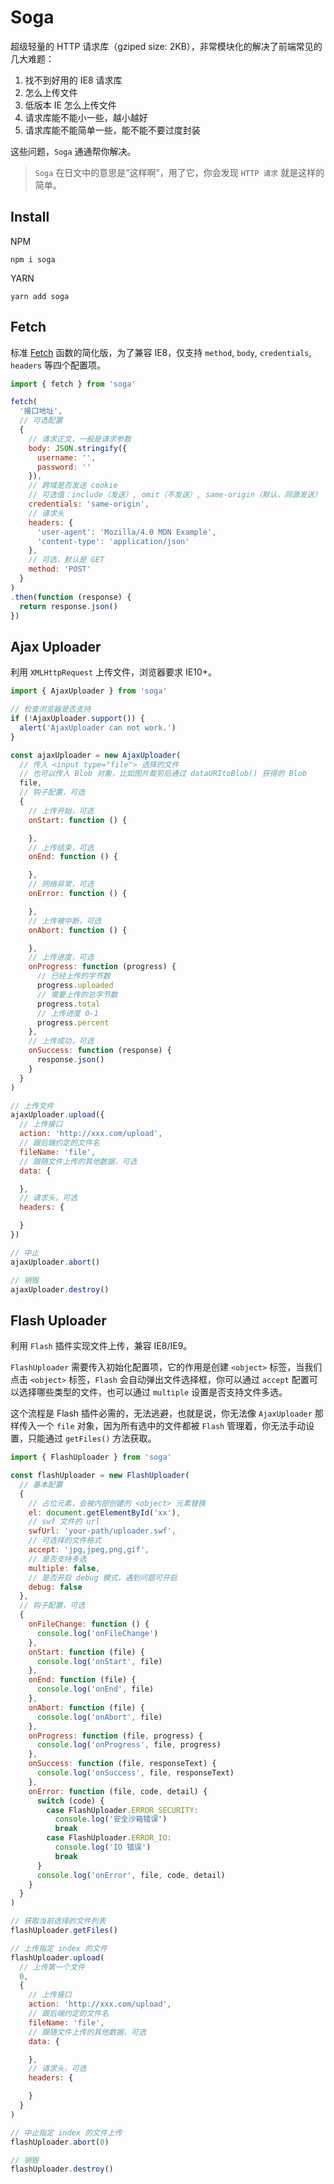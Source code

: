 # Soga

超级轻量的 HTTP 请求库（gziped size: 2KB），非常模块化的解决了前端常见的几大难题：

1. 找不到好用的 IE8 请求库
2. 怎么上传文件
3. 低版本 IE 怎么上传文件
4. 请求库能不能小一些，越小越好
5. 请求库能不能简单一些，能不能不要过度封装

这些问题，`Soga` 通通帮你解决。

> `Soga` 在日文中的意思是“这样啊”，用了它，你会发现 `HTTP 请求` 就是这样的简单。

## Install

NPM

```
npm i soga
```

YARN

```
yarn add soga
```

## Fetch

标准 [Fetch](https://developer.mozilla.org/zh-CN/docs/Web/API/Fetch_API/Using_Fetch) 函数的简化版，为了兼容 IE8，仅支持 `method`, `body`, `credentials`, `headers` 等四个配置项。

```js
import { fetch } from 'soga'

fetch(
  '接口地址',
  // 可选配置
  {
    // 请求正文，一般是请求参数
    body: JSON.stringify({
      username: '',
      password: ''
    }),
    // 跨域是否发送 cookie
    // 可选值：include（发送）, omit（不发送）, same-origin（默认，同源发送）
    credentials: 'same-origin',
    // 请求头
    headers: {
      'user-agent': 'Mozilla/4.0 MDN Example',
      'content-type': 'application/json'
    },
    // 可选，默认是 GET
    method: 'POST'
  }
)
.then(function (response) {
  return response.json()
})
```

## Ajax Uploader

利用 `XMLHttpRequest` 上传文件，浏览器要求 IE10+。

```js
import { AjaxUploader } from 'soga'

// 检查浏览器是否支持
if (!AjaxUploader.support()) {
  alert('AjaxUploader can not work.')
}

const ajaxUploader = new AjaxUploader(
  // 传入 <input type="file"> 选择的文件
  // 也可以传入 Blob 对象，比如图片裁剪后通过 dataURItoBlob() 获得的 Blob
  file,
  // 钩子配置，可选
  {
    // 上传开始，可选
    onStart: function () {

    },
    // 上传结束，可选
    onEnd: function () {

    },
    // 网络异常，可选
    onError: function () {

    },
    // 上传被中断，可选
    onAbort: function () {

    },
    // 上传进度，可选
    onProgress: function (progress) {
      // 已经上传的字节数
      progress.uploaded
      // 需要上传的总字节数
      progress.total
      // 上传进度 0-1
      progress.percent
    },
    // 上传成功，可选
    onSuccess: function (response) {
      response.json()
    }
  }
)

// 上传文件
ajaxUploader.upload({
  // 上传接口
  action: 'http://xxx.com/upload',
  // 跟后端约定的文件名
  fileName: 'file',
  // 跟随文件上传的其他数据，可选
  data: {

  },
  // 请求头，可选
  headers: {

  }
})

// 中止
ajaxUploader.abort()

// 销毁
ajaxUploader.destroy()
```

## Flash Uploader

利用 `Flash` 插件实现文件上传，兼容 IE8/IE9。

`FlashUploader` 需要传入初始化配置项，它的作用是创建 `<object>` 标签，当我们点击 `<object>` 标签，`Flash` 会自动弹出文件选择框，你可以通过 `accept` 配置可以选择哪些类型的文件，也可以通过 `multiple` 设置是否支持文件多选。

这个流程是 Flash 插件必需的，无法逃避，也就是说，你无法像 `AjaxUploader` 那样传入一个 `file` 对象，因为所有选中的文件都被 `Flash` 管理着，你无法手动设置，只能通过 `getFiles()` 方法获取。

```js
import { FlashUploader } from 'soga'

const flashUploader = new FlashUploader(
  // 基本配置
  {
    // 占位元素，会被内部创建的 <object> 元素替换
    el: document.getElementById('xx'),
    // swf 文件的 url
    swfUrl: 'your-path/uploader.swf',
    // 可选择的文件格式
    accept: 'jpg,jpeg,png,gif',
    // 是否支持多选
    multiple: false,
    // 是否开启 debug 模式，遇到问题可开启
    debug: false
  },
  // 钩子配置，可选
  {
    onFileChange: function () {
      console.log('onFileChange')
    },
    onStart: function (file) {
      console.log('onStart', file)
    },
    onEnd: function (file) {
      console.log('onEnd', file)
    },
    onAbort: function (file) {
      console.log('onAbort', file)
    },
    onProgress: function (file, progress) {
      console.log('onProgress', file, progress)
    },
    onSuccess: function (file, responseText) {
      console.log('onSuccess', file, responseText)
    },
    onError: function (file, code, detail) {
      switch (code) {
        case FlashUploader.ERROR_SECURITY:
          console.log('安全沙箱错误')
          break
        case FlashUploader.ERROR_IO:
          console.log('IO 错误')
          break
      }
      console.log('onError', file, code, detail)
    }
  }
)

// 获取当前选择的文件列表
flashUploader.getFiles()

// 上传指定 index 的文件
flashUploader.upload(
  // 上传第一个文件
  0,
  {
    // 上传接口
    action: 'http://xxx.com/upload',
    // 跟后端约定的文件名
    fileName: 'file',
    // 跟随文件上传的其他数据，可选
    data: {

    },
    // 请求头，可选
    headers: {

    }
  }
)

// 中止指定 index 的文件上传
flashUploader.abort(0)

// 销毁
flashUploader.destroy()
```
